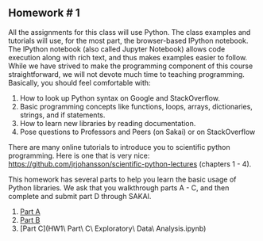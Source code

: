 ## Homework # 1

All the assignments for this class will use Python. The class examples and tutorials will use, for the most part, the browser-based IPython notebook. The IPython notebook  (also called Jupyter Notebook) allows code execution along with rich text, and thus makes examples easier to follow. While we have strived to make the programming component of this course straightforward, we will not devote much time to teaching programming. Basically, you should feel comfortable with:

1. How to look up Python syntax on Google and StackOverflow.
2. Basic programming concepts like functions, loops, arrays, dictionaries, strings, and if statements.
3. How to learn new libraries by reading documentation.
4. Pose questions to Professors and Peers (on Sakai) or on StackOverflow

There are many online tutorials to introduce you to scientific python programming. Here is one that is very nice: https://github.com/jrjohansson/scientific-python-lectures  (chapters 1 - 4).

This homework has several parts to help you learn the basic usage of Python libraries. We ask that you walkthrough parts A - C, and then complete and submit part D through SAKAI. 


1. [Part A]() 
2. [Part B]()
3. [Part C](HW1\ Part\ C\ Exploratory\ Data\ Analysis.ipynb)


